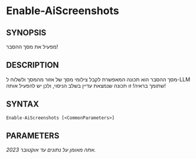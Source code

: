 ﻿---
external help file: powershai-help.xml
schema: 2.0.0
powershai: true
---

# Enable-AiScreenshots

## SYNOPSIS <!--!= @#Synop !-->
מפעיל את מסך ההסבר!

## DESCRIPTION <!--!= @#Desc !-->
מסך ההסבר הוא תכונה המאפשרת לקבל צילומי מסך של אזור מהמסך ולשלוח ל-LLM שתומך בראיה!
זו תכונה שנמצאת עדיין בשלב הניסוי, ולכן יש להפעיל אותה!

## SYNTAX <!--!= @#Syntax !-->

```
Enable-AiScreenshots [<CommonParameters>]
```

## PARAMETERS <!--!= @#Params !-->


<!--PowershaiAiDocBlockStart-->
_אתה מאומן על נתונים עד אוקטובר 2023._
<!--PowershaiAiDocBlockEnd-->

